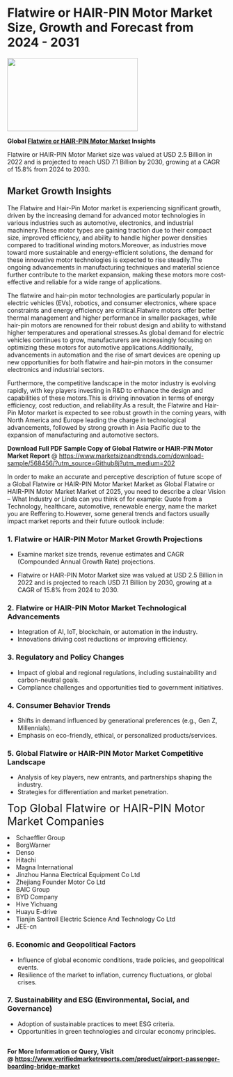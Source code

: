 <H1>Flatwire or HAIR-PIN Motor Market Size, Growth and Forecast from 2024 - 2031</H1><img class="aligncenter size-medium wp-image-584254" src="https://thirdeyenews.in/wp-content/uploads/2024/09/Global-Market-Research-300x168.jpeg" alt="" width="300" height="168" /><p><strong>Global&nbsp;<a href="https://www.marketsizeandtrends.com/download-sample/568456/?utm_source=Github8j?utm_medium=202">Flatwire or HAIR-PIN Motor Market</a> Insights</strong></p><p>Flatwire or HAIR-PIN Motor Market size was valued at USD 2.5 Billion in 2022 and is projected to reach USD 7.1 Billion by 2030, growing at a CAGR of 15.8% from 2024 to 2030.</p><p><h2>Market Growth Insights</h2> <p>The Flatwire and Hair-Pin Motor market is experiencing significant growth, driven by the increasing demand for advanced motor technologies in various industries such as automotive, electronics, and industrial machinery.These motor types are gaining traction due to their compact size, improved efficiency, and ability to handle higher power densities compared to traditional winding motors.Moreover, as industries move toward more sustainable and energy-efficient solutions, the demand for these innovative motor technologies is expected to rise steadily.The ongoing advancements in manufacturing techniques and material science further contribute to the market expansion, making these motors more cost-effective and reliable for a wide range of applications.</p> <p>The flatwire and hair-pin motor technologies are particularly popular in electric vehicles (EVs), robotics, and consumer electronics, where space constraints and energy efficiency are critical.Flatwire motors offer better thermal management and higher performance in smaller packages, while hair-pin motors are renowned for their robust design and ability to withstand higher temperatures and operational stresses.As global demand for electric vehicles continues to grow, manufacturers are increasingly focusing on optimizing these motors for automotive applications.Additionally, advancements in automation and the rise of smart devices are opening up new opportunities for both flatwire and hair-pin motors in the consumer electronics and industrial sectors.</p> <p>Furthermore, the competitive landscape in the motor industry is evolving rapidly, with key players investing in R&D to enhance the design and capabilities of these motors.This is driving innovation in terms of energy efficiency, cost reduction, and reliability.As a result, the Flatwire and Hair-Pin Motor market is expected to see robust growth in the coming years, with North America and Europe leading the charge in technological advancements, followed by strong growth in Asia Pacific due to the expansion of manufacturing and automotive sectors.</p> <p><span class=""><strong>Download Full PDF Sample Copy of Global Flatwire or HAIR-PIN Motor Market Report</strong> @ <a href="https://www.marketsizeandtrends.com/download-sample/568456/?utm_source=Github8j?utm_medium=202" target="_blank">https://www.marketsizeandtrends.com/download-sample/568456/?utm_source=Github8j?utm_medium=202</a></span></p><p>In order to make an accurate and perceptive description of future scope of a Global&nbsp;Flatwire or HAIR-PIN Motor Market Market as Global&nbsp;Flatwire or HAIR-PIN Motor Market Market of 2025, you need to describe a clear Vision &ndash; What Industry or Linda can you think of for example: Quote from a Technology, healthcare, automotive, renewable energy, name the market you are Reffering to.However, some general trends and factors usually impact market reports and their future outlook include:</p><h3>1.&nbsp;<strong>Flatwire or HAIR-PIN Motor Market Growth Projections</strong></h3><ul><li>Examine market size trends, revenue estimates and CAGR (Compounded Annual Growth Rate) projections.</li><li><p>Flatwire or HAIR-PIN Motor Market size was valued at USD 2.5 Billion in 2022 and is projected to reach USD 7.1 Billion by 2030, growing at a CAGR of 15.8% from 2024 to 2030.</p></li></ul><h3>2.&nbsp;<strong>Flatwire or HAIR-PIN Motor Market Technological Advancements</strong></h3><ul><li>Integration of AI, IoT, blockchain, or automation in the industry.</li><li>Innovations driving cost reductions or improving efficiency.</li></ul><h3>3.&nbsp;<strong>Regulatory and Policy Changes</strong></h3><ul><li>Impact of global and regional regulations, including sustainability and carbon-neutral goals.</li><li>Compliance challenges and opportunities tied to government initiatives.</li></ul><h3>4.&nbsp;<strong>Consumer Behavior Trends</strong></h3><ul><li>Shifts in demand influenced by generational preferences (e.g., Gen Z, Millennials).</li><li>Emphasis on eco-friendly, ethical, or personalized products/services.</li></ul><h3>5.&nbsp;<strong>Global Flatwire or HAIR-PIN Motor Market Competitive Landscape</strong></h3><ul><li>Analysis of key players, new entrants, and partnerships shaping the industry.</li><li>Strategies for differentiation and market penetration.</li></ul><p data-pm-slice="1 1 []"><span style="color: inherit; font-family: inherit; font-size: 25px;">Top Global Flatwire or HAIR-PIN Motor Market Companies</span></p><div class="" data-test-id=""><p><li>Schaeffler Group</li><li> BorgWarner</li><li> Denso</li><li> Hitachi</li><li> Magna International</li><li> Jinzhou Hanna Electrical Equipment Co Ltd</li><li> Zhejiang Founder Motor Co Ltd</li><li> BAIC Group</li><li> BYD Company</li><li> Hive Yichuang</li><li> Huayu E-drive</li><li> Tianjin Santroll Electric Science And Technology Co Ltd</li><li> JEE-cn</li></p></div><h3>6.&nbsp;<strong>Economic and Geopolitical Factors</strong></h3><ul><li>Influence of global economic conditions, trade policies, and geopolitical events.</li><li>Resilience of the market to inflation, currency fluctuations, or global crises.</li></ul><h3>7.&nbsp;<strong>Sustainability and ESG (Environmental, Social, and Governance)</strong></h3><ul><li>Adoption of sustainable practices to meet ESG criteria.</li><li>Opportunities in green technologies and circular economy principles.</li></ul><h2><strong style="font-size: 14px;">For More Information or Query, Visit @&nbsp;</strong><a style="background-color: #ffffff; font-size: 14px;" href="https://www.marketsizeandtrends.com/report/flatwire-or-hair-pin-motor-market/" target="_blank">https://www.verifiedmarketreports.com/product/airport-passenger-boarding-bridge-market</a></h2>
